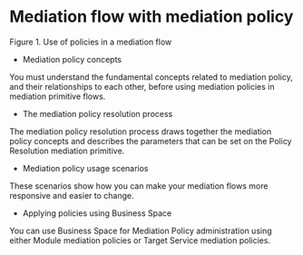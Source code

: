<!-- image -->

# Mediation flow with mediation policy

Figure 1. Use of policies in a mediation flow

<!-- image -->

- Mediation policy concepts

You must understand the fundamental concepts related to mediation policy, and their relationships to each other, before using mediation policies in mediation primitive flows.
- The mediation policy resolution process

The mediation policy resolution process draws together the mediation policy concepts and describes the parameters that can be set on the Policy Resolution mediation primitive.
- Mediation policy usage scenarios

These scenarios show how you can make your mediation flows more responsive and easier to change.
- Applying policies using Business Space

You can use Business Space for Mediation Policy administration using either Module mediation policies or Target Service mediation policies.

<!-- image -->